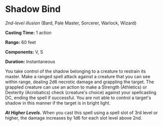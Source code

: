 # Shadow Bind
*2nd-level illusion* (Bard, Pale Master, Sorcerer, Warlock, Wizard)

**Casting Time:** 1 action

**Range:** 60 feet

**Components:** V, S

**Duration:** Instantaneous

You take control of the shadow belonging to a creature to restrain its master. Make a ranged spell attack against a creature that you can see within range, dealing 2d6 necrotic damage and grappling the target. The grappled creature can use an action to make a Strength (Athletics) or Dexterity (Acrobatics) check (creature's choice) against your spellcasting DC, ending the spell if successful. You are not able to control a target's shadow in this manner if the target is in bright light.

***At Higher Levels.*** When you cast this spell using a spell slot of 3rd level or higher, the damage increases by 1d6 for each slot level above 2nd.
